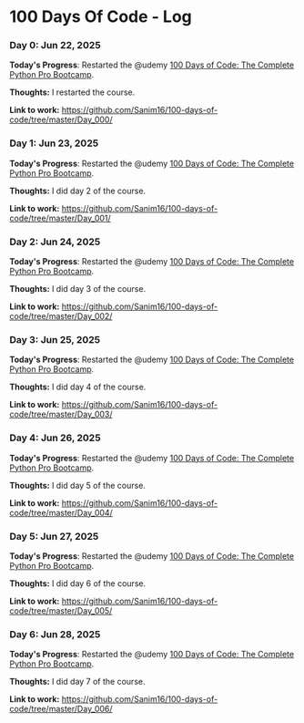 # 100 Days Of Code - Log

### Day 0: Jun 22, 2025

**Today's Progress**: Restarted the @udemy [100 Days of Code: The Complete Python Pro Bootcamp](https://www.udemy.com/course/100-days-of-code).

**Thoughts:** I restarted the course.

**Link to work:** https://github.com/Sanim16/100-days-of-code/tree/master/Day_000/

### Day 1: Jun 23, 2025

**Today's Progress**: Restarted the @udemy [100 Days of Code: The Complete Python Pro Bootcamp](https://www.udemy.com/course/100-days-of-code).

**Thoughts:** I did day 2 of the course.

**Link to work:** https://github.com/Sanim16/100-days-of-code/tree/master/Day_001/

### Day 2: Jun 24, 2025

**Today's Progress**: Restarted the @udemy [100 Days of Code: The Complete Python Pro Bootcamp](https://www.udemy.com/course/100-days-of-code).

**Thoughts:** I did day 3 of the course.

**Link to work:** https://github.com/Sanim16/100-days-of-code/tree/master/Day_002/

### Day 3: Jun 25, 2025

**Today's Progress**: Restarted the @udemy [100 Days of Code: The Complete Python Pro Bootcamp](https://www.udemy.com/course/100-days-of-code).

**Thoughts:** I did day 4 of the course.

**Link to work:** https://github.com/Sanim16/100-days-of-code/tree/master/Day_003/

### Day 4: Jun 26, 2025

**Today's Progress**: Restarted the @udemy [100 Days of Code: The Complete Python Pro Bootcamp](https://www.udemy.com/course/100-days-of-code).

**Thoughts:** I did day 5 of the course.

**Link to work:** https://github.com/Sanim16/100-days-of-code/tree/master/Day_004/

### Day 5: Jun 27, 2025

**Today's Progress**: Restarted the @udemy [100 Days of Code: The Complete Python Pro Bootcamp](https://www.udemy.com/course/100-days-of-code).

**Thoughts:** I did day 6 of the course.

**Link to work:** https://github.com/Sanim16/100-days-of-code/tree/master/Day_005/

### Day 6: Jun 28, 2025

**Today's Progress**: Restarted the @udemy [100 Days of Code: The Complete Python Pro Bootcamp](https://www.udemy.com/course/100-days-of-code).

**Thoughts:** I did day 7 of the course.

**Link to work:** https://github.com/Sanim16/100-days-of-code/tree/master/Day_006/


<!--
Sample Log Day Reporting Format
### Day 0: February 30, 2016 (Example 2)
##### (delete me or comment me out)

**Today's Progress**: Fixed CSS, worked on canvas functionality for the app.

**Thoughts**: I really struggled with CSS, but, overall, I feel like I am slowly getting better at it. Canvas is still new for me, but I managed to figure out some basic functionality.

**Link(s) to work**: [Calculator App](http://www.example.com)


### Day 1: June 27, Monday

**Today's Progress**: I've gone through many exercises on FreeCodeCamp.

**Thoughts** I've recently started coding, and it's a great feeling when I finally solve an algorithm challenge after a lot of attempts and hours spent.

**Link(s) to work**
1. [Find the Longest Word in a String](https://www.freecodecamp.com/challenges/find-the-longest-word-in-a-string)
2. [Title Case a Sentence](https://www.freecodecamp.com/challenges/title-case-a-sentence)
 -->
